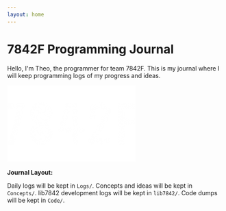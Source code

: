 ```yaml
---
layout: home
---
```


# 7842F Programming Journal

Hello, I'm Theo, the programmer for team 7842F. This is my journal where I will keep programming logs of my progress and ideas.

<img src="assets/images/7842FLogo-632x356-600x356.png" width="300" height="178" />

**Journal Layout:**

Daily logs will be kept in `Logs/`.
Concepts and ideas will be kept in `Concepts/`.
lib7842 development logs will be kept in `lib7842/`.
Code dumps will be kept in `Code/`.



